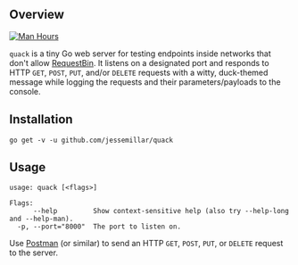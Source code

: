 ## Overview

[![Man Hours](https://img.shields.io/endpoint?url=https%3A%2F%2Fmh.jessemillar.com%2Fhours%3Frepo%3Dhttps%3A%2F%2Fgithub.com%2Fjessemillar%2Fquack.git)](https://jessemillar.com/r/man-hours)

`quack` is a tiny Go web server for testing endpoints inside networks that don't allow [RequestBin](https://requestb.in/). It listens on a designated port and responds to HTTP `GET`, `POST`, `PUT`, and/or `DELETE` requests with a witty, duck-themed message while logging the requests and their parameters/payloads to the console.

## Installation
```
go get -v -u github.com/jessemillar/quack
```

## Usage
```
usage: quack [<flags>]

Flags:
      --help         Show context-sensitive help (also try --help-long and --help-man).
  -p, --port="8000"  The port to listen on.
```

Use [Postman](https://www.getpostman.com/) (or similar) to send an HTTP `GET`, `POST`, `PUT`, or `DELETE` request to the server.

